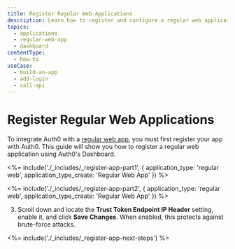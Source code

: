 ```yaml
---
title: Register Regular Web Applications
description: Learn how to register and configure a regular web application using the Auth0 Management Dashboard. These may include traditional web applications that perform most of their application logic on the server (e.g., Express.js, ASP.NET).
topics:
  - applications
  - regular-web-app
  - dashboard
contentType: 
  - how-to
useCase:
  - build-an-app
  - add-login
  - call-api
---
```

# Register Regular Web Applications

To integrate Auth0 with a [regular web app](/applications/concepts/app-types-auth0), you must first register your app with Auth0. This guide will show you how to register a regular web application using Auth0's Dashboard.

<%= include('./_includes/_register-app-part1', { application_type: 'regular web', application_type_create: 'Regular Web App' }) %>
 
<%= include('./_includes/_register-app-part2', { application_type: 'regular web', application_type_create: 'Regular Web App' }) %> 

3. Scroll down and locate the **Trust Token Endpoint IP Header** setting, enable it, and click **Save Changes**. When enabled, this protects against brute-force attacks.

<%= include('./_includes/_register-app-next-steps') %>